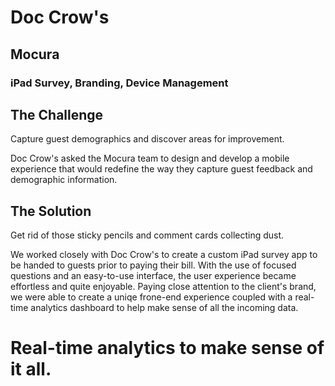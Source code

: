 # Doc Crow's
## Mocura
### iPad Survey, Branding, Device Management

## The Challenge

Capture guest demographics and discover areas for improvement.

Doc Crow's asked the Mocura team to design and develop a mobile experience that would redefine the way they capture guest feedback and demographic information.

## The Solution

Get rid of those sticky pencils and comment cards collecting dust.

We worked closely with Doc Crow's to create a custom iPad survey app to be handed to guests prior to paying their bill. With the use of focused questions and an easy-to-use interface, the user experience became effortless and quite enjoyable. Paying close attention to the client's brand, we were able to create a uniqe frone-end experience coupled with a real-time analytics dashboard to help make sense of all the incoming data.

# Real-time analytics to make sense of it all. 